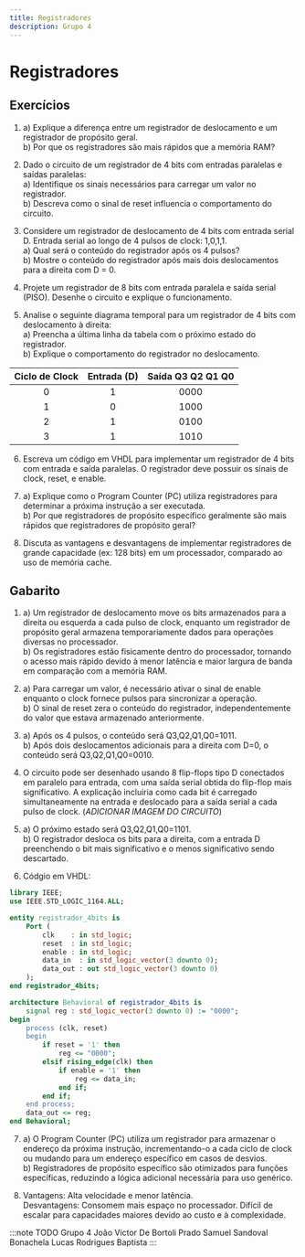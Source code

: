 ```yaml
---
title: Registradores
description: Grupo 4
---
```


# Registradores

## Exercícios

1. a) Explique a diferença entre um registrador de deslocamento e um registrador de propósito geral. </br>
b) Por que os registradores são mais rápidos que a memória RAM?

2. Dado o circuito de um registrador de 4 bits com entradas paralelas e saídas paralelas: </br>
a) Identifique os sinais necessários para carregar um valor no registrador. </br>
b) Descreva como o sinal de reset influencia o comportamento do circuito.

3. Considere um registrador de deslocamento de 4 bits com entrada serial D. Entrada serial ao longo de 4 pulsos de clock: 1,0,1,1. </br>
a) Qual será o conteúdo do registrador após os 4 pulsos? </br>
b) Mostre o conteúdo do registrador após mais dois deslocamentos para a direita com D = 0.

4. Projete um registrador de 8 bits com entrada paralela e saída serial (PISO). Desenhe o circuito e explique o funcionamento.

5. Analise o seguinte diagrama temporal para um registrador de 4 bits com deslocamento à direita: </br>
a) Preencha a última linha da tabela com o próximo estado do registrador. </br>
b) Explique o comportamento do registrador no deslocamento.

| Ciclo de Clock | Entrada (D) | Saída Q3 Q2 Q1 Q0 |
|:---:|:---:|:---:|
| 0 | 1 | 0000 |
| 1 | 0 | 1000 |
| 2 | 1 | 0100 |
| 3 | 1 | 1010 |

6. Escreva um código em VHDL para implementar um registrador de 4 bits com entrada e saída paralelas. O registrador deve possuir os sinais de clock, reset, e enable.

7. a) Explique como o Program Counter (PC) utiliza registradores para determinar a próxima instrução a ser executada. </br>
b) Por que registradores de propósito específico geralmente são mais rápidos que registradores de propósito geral?

8. Discuta as vantagens e desvantagens de implementar registradores de grande capacidade (ex: 128 bits) em um processador, comparado ao uso de memória cache.

## Gabarito

1. a) Um registrador de deslocamento move os bits armazenados para a direita ou esquerda a cada pulso de clock, enquanto um registrador de propósito geral armazena temporariamente dados para operações diversas no processador. </br>
b) Os registradores estão fisicamente dentro do processador, tornando o acesso mais rápido devido à menor latência e maior largura de banda em comparação com a memória RAM.

2. a) Para carregar um valor, é necessário ativar o sinal de enable enquanto o clock fornece pulsos para sincronizar a operação. </br>
b) O sinal de reset zera o conteúdo do registrador, independentemente do valor que estava armazenado anteriormente.

3. a) Após os 4 pulsos, o conteúdo será Q3,Q2,Q1,Q0=1011. </br>
b) Após dois deslocamentos adicionais para a direita com D=0, o conteúdo será Q3,Q2,Q1,Q0=0010.

4. O circuito pode ser desenhado usando 8 flip-flops tipo D conectados em paralelo para entrada, com uma saída serial obtida do flip-flop mais significativo. A explicação incluiria como cada bit é carregado simultaneamente na entrada e deslocado para a saída serial a cada pulso de clock. (*ADICIONAR IMAGEM DO CIRCUITO*)

5. a) O próximo estado será Q3,Q2,Q1,Q0=1101. </br>
b) O registrador desloca os bits para a direita, com a entrada D preenchendo o bit mais significativo e o menos significativo sendo descartado.

6. Códgio em VHDL:
``` vhdl
library IEEE;
use IEEE.STD_LOGIC_1164.ALL;

entity registrador_4bits is
    Port (
        clk    : in std_logic;
        reset  : in std_logic;
        enable : in std_logic;
        data_in  : in std_logic_vector(3 downto 0);
        data_out : out std_logic_vector(3 downto 0)
    );
end registrador_4bits;

architecture Behavioral of registrador_4bits is
    signal reg : std_logic_vector(3 downto 0) := "0000";
begin
    process (clk, reset)
    begin
        if reset = '1' then
            reg <= "0000";
        elsif rising_edge(clk) then
            if enable = '1' then
                reg <= data_in;
            end if;
        end if;
    end process;
    data_out <= reg;
end Behavioral;
```

7. a) O Program Counter (PC) utiliza um registrador para armazenar o endereço da próxima instrução, incrementando-o a cada ciclo de clock ou mudando para um endereço específico em casos de desvios. </br>
b) Registradores de propósito específico são otimizados para funções específicas, reduzindo a lógica adicional necessária para uso genérico.

8. Vantagens: Alta velocidade e menor latência. </br>
Desvantagens: Consomem mais espaço no processador. Difícil de escalar para capacidades maiores devido ao custo e à complexidade.

:::note TODO
Grupo 4
João Victor De Bortoli Prado
Samuel Sandoval Bonachela
Lucas Rodrigues Baptista
:::

